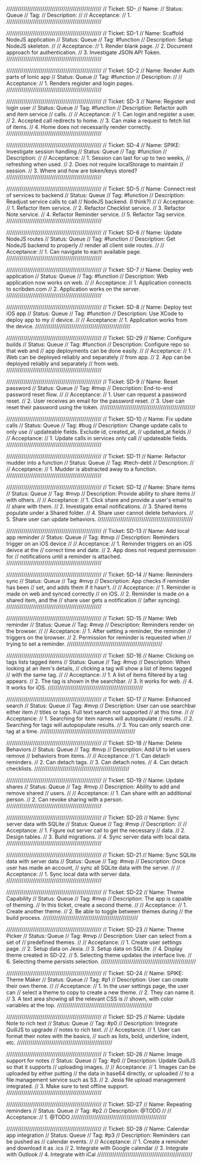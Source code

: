 //////////////////////////////////////////////////
// Ticket: SD-
// Name: 
// Status: Queue
// Tag: 
// Description: 
//
// Acceptance:
// 1. 
//////////////////////////////////////////////////

//////////////////////////////////////////////////
// Ticket: SD-1
// Name: Scaffold NodeJS application
// Status: Queue
// Tag: #function
// Description: Setup NodeJS skeleton.
// 
// Acceptance: 
// 1. Render blank page.
// 2. Document approach for authentication.
// 3. Investigate JSON API Token.
//////////////////////////////////////////////////

//////////////////////////////////////////////////
// Ticket: SD-2
// Name: Render Auth parts of Ionic app
// Status: Queue
// Tag: #function
// Description: 
//
// Acceptance:
// 1. Renders register and login pages.
//////////////////////////////////////////////////

//////////////////////////////////////////////////
// Ticket: SD-3
// Name: Register and login user
// Status: Queue
// Tag: #function
// Description: Refactor auth and item service
// calls.
// 
// Acceptance:
// 1. Can login and register a user.
// 2. Accepted call redirects to home.
// 3. Can make a request to fetch list of items.
// 4. Home does not necessarily render correctly.
//////////////////////////////////////////////////

//////////////////////////////////////////////////
// Ticket: SD-4
// Name: SPIKE: Investigate session handling
// Status: Queue
// Tag: #function
// Description: 
//
// Acceptance:
// 1. Session can last for up to two weeks,
//    refreshing when used.
// 2. Does not require localStorage to maintain
//    session.
// 3. Where and how are token/keys stored?
//////////////////////////////////////////////////

//////////////////////////////////////////////////
// Ticket: SD-5
// Name: Connect rest of services to backend
// Status: Queue
// Tag: #function
// Description: Readjust service calls to call
// NodeJS backend. (I think?)
//
// Acceptance:
// 1. Refactor Item service.
// 2. Refactor Checklist service.
// 3. Refactor Note service.
// 4. Refactor Reminder service.
// 5. Refactor Tag service.
//////////////////////////////////////////////////

//////////////////////////////////////////////////
// Ticket: SD-6
// Name: Update NodeJS routes
// Status: Queue
// Tag: #function
// Description: Get NodeJS backend to properly
// render all client side routes.
//
// Acceptance:
// 1. Can navigate to each available page.
//////////////////////////////////////////////////

//////////////////////////////////////////////////
// Ticket: SD-7
// Name: Deploy web application
// Status: Queue
// Tag: #function
// Description: Web application now works on web.
//
// Acceptance:
// 1. Application connects to scribden.com
// 2. Application works on the server.
//////////////////////////////////////////////////

//////////////////////////////////////////////////
// Ticket: SD-8
// Name: Deploy test iOS app
// Status: Queue
// Tag: #function
// Description: Use XCode to deploy app to my
// device.
//
// Acceptance:
// 1. Application works from the device.
//////////////////////////////////////////////////

//////////////////////////////////////////////////
// Ticket: SD-29
// Name: Configure builds
// Status: Queue
// Tag: #function
// Description: Configure repo so that web and
// app deployments can be done easily.
//
// Acceptance:
// 1. Web can be deployed reliably and separately
//    from app.
// 2. App can be deployed reliably and separately
//    from web.
//////////////////////////////////////////////////

//////////////////////////////////////////////////
// Ticket: SD-9
// Name: Reset password
// Status: Queue
// Tag: #mvp
// Description: End-to-end password reset flow.
//
// Acceptance:
// 1. User can request a password reset.
// 2. User receives an email for the password reset.
// 3. User can reset their password using the token.
//////////////////////////////////////////////////

//////////////////////////////////////////////////
// Ticket: SD-10
// Name: Fix update calls
// Status: Queue
// Tag: #bug
// Description: Change update calls to only use
// updateable fields. Exclude id, created_at,
// updated_at fields
//
// Acceptance:
// 1. Update calls in services only call
//    updateable fields.
//////////////////////////////////////////////////

//////////////////////////////////////////////////
// Ticket: SD-11
// Name: Refactor mudder into a function
// Status: Queue
// Tag: #tech-debt
// Description: 
//
// Acceptance:
// 1. Mudder is abstracted away to a function.
//////////////////////////////////////////////////

//////////////////////////////////////////////////
// Ticket: SD-12
// Name: Share items
// Status: Queue
// Tag: #mvp
// Description: Provide ability to share items
// with others.
//
// Acceptance:
// 1. Click share and provide a user's email to
//    share with them.
// 2. Investigate email notifications.
// 3. Shared items populate under a Shared folder.
// 4. Share user cannot delete behaviors.
// 5. Share user can update behaviors.
//////////////////////////////////////////////////

//////////////////////////////////////////////////
// Ticket: SD-13
// Name: Add local app reminder
// Status: Queue
// Tag: #mvp
// Description: Reminders trigger on an iOS device
//
// Acceptance:
// 1. Reminder triggers on an iOS deivce at the
//    correct time and date.
// 2. App does not request permission for
//    notifications until a reminder is attached.
//////////////////////////////////////////////////

//////////////////////////////////////////////////
// Ticket: SD-14
// Name: Reminders sync
// Status: Queue
// Tag: #mvp
// Description: App checks if reminder has been
// set, and adds them if it hasn't.
//
// Acceptance:
// 1. Reminder is made on web and synced correctly
//    on iOS.
// 2. Reminder is made on a shared item, and the
//    share user gets a notification
//    (after syncing).
//////////////////////////////////////////////////

//////////////////////////////////////////////////
// Ticket: SD-15
// Name: Web reminder
// Status: Queue
// Tag: #mvp
// Description: Reminders render on the browser.
//
// Acceptance:
// 1. After setting a reminder, the reminder
//    triggers on the browser.
// 2. Permission for reminder is requested when
//    trying to set a reminder.
//////////////////////////////////////////////////

//////////////////////////////////////////////////
// Ticket: SD-16
// Name: Clicking on tags lists tagged items
// Status: Queue
// Tag: #mvp
// Description: When looking at an item's details,
// clicking a tag will show a list of items tagged
// with the same tag.
//
// Acceptance:
// 1. A list of items filtered by a tag appears.
// 2. The tag is shown in the searchbar.
// 3. It works for web.
// 4. It works for iOS.
//////////////////////////////////////////////////

//////////////////////////////////////////////////
// Ticket: SD-17
// Name: Enhanced search
// Status: Queue
// Tag: #mvp
// Description: User can use searchbar either item
// titles or tags. Full text search not supported
// at this time.
//
// Acceptance:
// 1. Searching for item names will autopopulate
//    results.
// 2. Searching for tags will autopopulate results.
// 3. You can only search one tag at a time.
//////////////////////////////////////////////////

//////////////////////////////////////////////////
// Ticket: SD-18
// Name: Delete Behaviors
// Status: Queue
// Tag: #mvp
// Description: Add UI to let users remove
// behaviors from items.
//
// Acceptance:
// 1. Can detach reminders.
// 2. Can detach tags.
// 3. Can detach notes.
// 4. Can detach checklists.
//////////////////////////////////////////////////

//////////////////////////////////////////////////
// Ticket: SD-19
// Name: Update shares
// Status: Queue
// Tag: #mvp
// Description: Ability to add and remove shared
// users.
//
// Acceptance:
// 1. Can share with an additional person.
// 2. Can revoke sharing with a person.
//////////////////////////////////////////////////

//////////////////////////////////////////////////
// Ticket: SD-20
// Name: Sync server data with SQLite
// Status: Queue
// Tag: #mvp
// Description: 
//
// Acceptance:
// 1. Figure out server call to get the necessary
//    data.
// 2. Design tables.
// 3. Build migrations.
// 4. Sync server data with local data.
//////////////////////////////////////////////////

//////////////////////////////////////////////////
// Ticket: SD-21
// Name: Sync SQLite data with server data
// Status: Queue
// Tag: #mvp
// Description: Once user has made an account,
// sync all SQLite data with the server.
//
// Acceptance:
// 1. Sync local data with server data.
//////////////////////////////////////////////////

//////////////////////////////////////////////////
// Ticket: SD-22
// Name: Theme Capability
// Status: Queue
// Tag: #mvp
// Description: The app is capable of theming.
// In this ticket, create a second theme.
//
// Acceptance:
// 1. Create another theme.
// 2. Be able to toggle between themes during
//    the build process.
//////////////////////////////////////////////////

//////////////////////////////////////////////////
// Ticket: SD-23
// Name: Theme Picker
// Status: Queue
// Tag: #mvp
// Description: User can select from a set of
// predefined themes.
//
// Acceptance:
// 1. Create user settings page.
// 2. Setup data on Jexia.
// 3. Setup data on SQLite.
// 4. Display theme created in SD-22.
// 5. Selecting theme updates the interface live.
// 6. Selecting theme persists selection.
//////////////////////////////////////////////////

//////////////////////////////////////////////////
// Ticket: SD-24
// Name: SPIKE: Theme Maker
// Status: Queue
// Tag: #p1
// Description: User can create their own theme.
//
// Acceptance:
// 1. In the user settings page, the user can
//    select a theme to copy to create a new theme.
// 2. They can name it.
// 3. A text area showing all the relevant CSS is
//    shown, with color variables at the top.
//////////////////////////////////////////////////

//////////////////////////////////////////////////
// Ticket: SD-25
// Name: Update Note to rich text
// Status: Queue
// Tag: #p0
// Description: Integrate QuillJS to upgrade
// notes to rich text.
//
// Acceptance:
// 1. User can format their notes with the basics,
//    such as lists, bold, underline, indent, etc.
//////////////////////////////////////////////////

//////////////////////////////////////////////////
// Ticket: SD-26
// Name: Image support for notes
// Status: Queue
// Tag: #p0
// Description: Update QuillJS so that it supports
// uploading images.
//
// Acceptance:
// 1. Images can be uploaded by either putting
//    the data in base64 directly, or uploaded
//    to a file management service such as S3.
// 2. Jexia file upload management integrated.
// 3. Make sure to test offline support.
//////////////////////////////////////////////////

//////////////////////////////////////////////////
// Ticket: SD-27
// Name: Repeating reminders
// Status: Queue
// Tag: #p2
// Description: @TODO
//
// Acceptance:
// 1. @TODO
//////////////////////////////////////////////////

//////////////////////////////////////////////////
// Ticket: SD-28
// Name: Calendar app integration
// Status: Queue
// Tag: #p3
// Description: Reminders can be pushed as
// calendar events.
//
// Acceptance:
// 1. Create a reminder and download it as .ics
// 2. Integrate with Google calendar
// 3. Integrate with Outlook
// 4. Integrate with iCal
//////////////////////////////////////////////////
